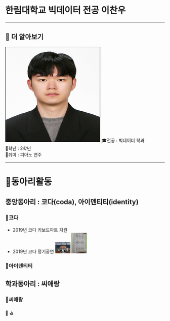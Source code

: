 # 한림대학교 빅데이터 전공 이찬우
---
## 🔎 더 알아보기
<img src= 이찬우.jpg height=300, width=300>
🎓전공 : 빅데이터 학과<br>
📕학년 : 2학년<br>
🎵취미 : 피아노 연주   

----
# 📌동아리활동

## 중앙동아리 : 코다(coda), 아이덴티티(identity)

### 🎹코다
* 2019년 코다 키보드파트 지원
* 2019년 코다 정기공연
<img src=KakaoTalk_20220525_220513230.jpg width="10%"> <img src=KakaoTalk_20220609_222122341.jpg width="10%">

### 🎲아이덴티티

## 학과동아리 : 씨애랑

### 📝씨애랑


📢
⛳
